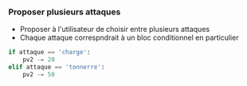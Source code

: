 ### Proposer plusieurs attaques

* Proposer à l'utilisateur de choisir entre plusieurs attaques
* Chaque attaque correspndrait à un bloc conditionnel en particulier

```python
if attaque == 'charge':
    pv2 -= 20
elif attaque == 'tonnerre':
    pv2 -= 50
```

